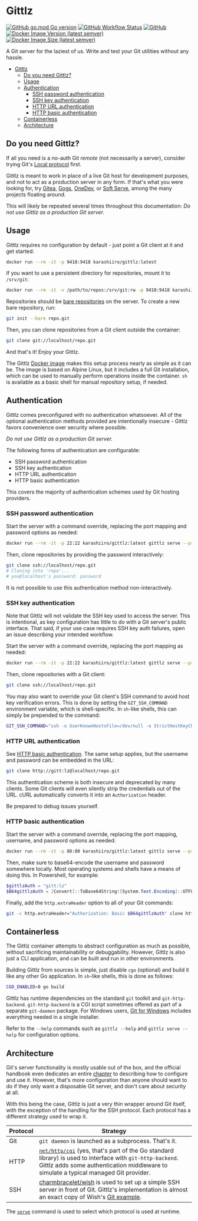 # Gittlz
[![GitHub go.mod Go version](https://img.shields.io/github/go-mod/go-version/karashiiro/gittlz)](https://github.com/karashiiro/gittlz/blob/main/go.mod)
[![GitHub Workflow Status](https://img.shields.io/github/actions/workflow/status/karashiiro/gittlz/go.yml)](https://github.com/karashiiro/gittlz/actions/workflows/go.yml)
[![GitHub](https://img.shields.io/github/license/karashiiro/gittlz)](https://github.com/karashiiro/gittlz/blob/main/LICENSE)
[![Docker Image Version (latest semver)](https://img.shields.io/docker/v/karashiiro/gittlz)](https://hub.docker.com/repository/docker/karashiiro/gittlz)
[![Docker Image Size (latest semver)](https://img.shields.io/docker/image-size/karashiiro/gittlz)](https://hub.docker.com/repository/docker/karashiiro/gittlz)

A Git server for the laziest of us. Write and test your Git utilities without any hassle.

- [Gittlz](#gittlz)
  - [Do you need Gittlz?](#do-you-need-gittlz)
  - [Usage](#usage)
  - [Authentication](#authentication)
    - [SSH password authentication](#ssh-password-authentication)
    - [SSH key authentication](#ssh-key-authentication)
    - [HTTP URL authentication](#http-url-authentication)
    - [HTTP basic authentication](#http-basic-authentication)
  - [Containerless](#containerless)
  - [Architecture](#architecture)

## Do you need Gittlz?
If all you need is a no-auth Git *remote* (not necessarily a server), consider trying Git's
[Local protocol](https://git-scm.com/book/en/v2/Git-on-the-Server-The-Protocols#_local_protocol) first.

Gittlz is meant to work in place of a live Git host for development purposes, and not to act as a
production server in any form. If that's what you were looking for, try [Gitea](https://gitea.io/en-us/),
[Gogs](https://gogs.io), [OneDev](https://github.com/theonedev/onedev), or
[Soft Serve](https://github.com/charmbracelet/soft-serve), among the many projects floating around.

This will likely be repeated several times throughout this documentation:
*Do not use Gittlz as a production Git server.*

## Usage
Gittlz requires no configuration by default - just point a Git client at it and get started:

```sh
docker run --rm -it -p 9418:9418 karashiiro/gittlz:latest
```

If you want to use a persistent directory for repositories, mount it to `/srv/git`:

```sh
docker run --rm -it -v /path/to/repos:/srv/git:rw -p 9418:9418 karashiiro/gittlz:latest
```

Repositories should be [bare repositories](https://git-scm.com/book/en/v2/Git-on-the-Server-Getting-Git-on-a-Server)
on the server. To create a new bare repository, run:

```sh
git init --bare repo.git
```

Then, you can clone repositories from a Git client outside the container:

```sh
git clone git://localhost/repo.git
```

And that's it! Enjoy your Gittlz.

The Gittlz [Docker image](https://hub.docker.com/repository/docker/karashiiro/gittlz) makes this setup process
nearly as simple as it can be. The image is based on Alpine Linux, but it includes a full Git installation, which
can be used to manually perform operations inside the container. `sh` is available as a basic shell for manual
repository setup, if needed.

## Authentication
Gittlz comes preconfigured with no authentication whatsoever. All of the optional authentication methods provided
are intentionally insecure - Gittlz favors convenience over security where possible.

*Do not use Gittlz as a production Git server.*

The following forms of authentication are configurable:

* SSH password authentication
* SSH key authentication
* HTTP URL authentication
* HTTP basic authentication

This covers the majority of authentication schemes used by Git hosting providers.

### SSH password authentication
Start the server with a command override, replacing the port mapping and password options as needed:

```sh
docker run --rm -it -p 22:22 karashiiro/gittlz:latest gittlz serve --protocol=ssh --password=password
```

Then, clone repositories by providing the password interactively:

```sh
git clone ssh://localhost/repo.git
# Cloning into 'repo'...
# you@localhost's password: password
```

It is not possible to use this authentication method non-interactively.

### SSH key authentication
Note that Gittlz will not validate the SSH key used to access the server. This is intentional, as key
configuration has little to do with a Git server's public interface. That said, if your use case requires
SSH key auth failures, open an issue describing your intended workflow.

Start the server with a command override, replacing the port mapping as needed:

```sh
docker run --rm -it -p 22:22 karashiiro/gittlz:latest gittlz serve --protocol=ssh
```

Then, clone repositories with a Git client:

```sh
git clone ssh://localhost/repo.git
```

You may also want to override your Git client's SSH command to avoid host key verification errors. This
is done by setting the `GIT_SSH_COMMAND` environment variable, which is shell-specific. In `sh`-like shells,
this can simply be prepended to the command:

```sh
GIT_SSH_COMMAND="ssh -o UserKnownHostsFile=/dev/null -o StrictHostKeyChecking=no" git clone ssh://localhost/repo.git
```

### HTTP URL authentication
See [HTTP basic authentication](#http-basic-authentication). The same setup applies, but the username and
password can be embedded in the URL:

```sh
git clone http://gitt:lz@localhost/repo.git
```

This authentication scheme is both insecure and deprecated by many clients. Some Git clients will even
silently strip the credentials out of the URL. cURL automatically converts it into an `Authorization`
header.

Be prepared to debug issues yourself.

### HTTP basic authentication
Start the server with a command override, replacing the port mapping, username, and password options as needed:

```sh
docker run --rm -it -p 80:80 karashiiro/gittlz:latest gittlz serve --protocol=http --username=gitt --password=lz
```

Then, make sure to base64-encode the username and password somewhere locally. Most operating systems and shells
have a means of doing this. In Powershell, for example:

```powershell
$gittlzAuth = "gitt:lz"
$B64gittlzAuth = [Convert]::ToBase64String([System.Text.Encoding]::UTF8.GetBytes($gittlzAuth))
```

Finally, add the `http.extraHeader` option to all of your Git commands:

```sh
git -c http.extraHeader="Authorization: Basic $B64gittlzAuth" clone http://localhost/repo.git
```

## Containerless
The Gittlz container attempts to abstract configuration as much as possible, without sacrificing
maintainability or debuggability. However, Gittlz is also just a CLI application, and can be built
and run in other environments.

Building Gittlz from sources is simple, just disable `cgo` (optional) and build it like any other
Go application. In `sh`-like shells, this is done as follows:

```sh
CGO_ENABLED=0 go build
```

Gittlz has runtime dependencies on the standard `git` toolkit and `git-http-backend`. `git-http-backend`
is a CGI script sometimes offered as part of a separate `git-daemon` package. For Windows users,
[Git for Windows](https://gitforwindows.org) includes everything needed in a single installer.

Refer to the `--help` commands such as `gittlz --help` and `gittlz serve --help` for configuration
options.

## Architecture
Git's server functionality is mostly usable out of the box, and the official handbook even dedicates
an entire [chapter](https://git-scm.com/book/en/v2/Git-on-the-Server-The-Protocols) to describing how
to configure and use it. However, that's more configuration than anyone should want to do if they only
want a disposable Git server, and don't care about security at all.

With this being the case, Gittlz is just a very thin wrapper around Git itself, with the exception of
the handling for the SSH protocol. Each protocol has a different strategy used to wrap it.

| Protocol | Strategy                                                                                                                                                                                                                                                  |
| -------- | --------------------------------------------------------------------------------------------------------------------------------------------------------------------------------------------------------------------------------------------------------- |
| Git      | `git daemon` is launched as a subprocess. That's it.                                                                                                                                                                                                      |
| HTTP     | [`net/http/cgi`](https://pkg.go.dev/net/http/cgi) (yes, that's part of the Go standard library) is used to interface with `git-http-backend`. Gittlz adds some authentication middleware to simulate a typical managed Git provider.                      |
| SSH      | [charmbracelet/wish](https://github.com/charmbracelet/wish) is used to set up a simple SSH server in front of Git. Gittlz's implementation is almost an exact copy of Wish's [Git example](https://github.com/charmbracelet/wish/tree/main/examples/git). |

The [`serve`](https://github.com/karashiiro/gittlz/blob/main/cmd/serve.go) command is used to select
which protocol is used at runtime.
